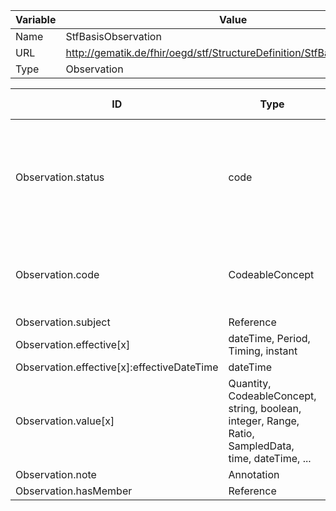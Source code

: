 | Variable | Value |
|----------|-------|
| Name     | StfBasisObservation |
| URL      | http://gematik.de/fhir/oegd/stf/StructureDefinition/StfBasisObservation |
| Type     | Observation |


| ID        | Type      | Min  | Max  | Pattern   | Fixed    | must-support| VS-Url      | Strength    | VS Concepts |
|-----------|-----------|------|------|-----------|----------|-------------|-------------|-------------|-------------|
| Observation.status | code | 1 | 1 | N/A | N/A | true | http://hl7.org/fhir/ValueSet/observation-status | required | Final, Registered, Cancelled, Amended, Entered in Error, Preliminary, Corrected, Unknown |
| Observation.code | CodeableConcept | 1 | 1 | N/A | N/A | true | http://gematik.de/fhir/oegd/stf/ValueSet/StfObservationCodes | required | Tumor, Nicht natürlicher Tod, Klassifikation der Todesursache |
| Observation.subject | Reference | 1 | 1 | N/A | N/A | true | N/A | N/A | N/A |
| Observation.effective[x] | dateTime, Period, Timing, instant | 0 | 1 | N/A | N/A | true | N/A | N/A | N/A |
| Observation.effective[x]:effectiveDateTime | dateTime | 0 | 1 | N/A | N/A | true | N/A | N/A | N/A |
| Observation.value[x] | Quantity, CodeableConcept, string, boolean, integer, Range, Ratio, SampledData, time, dateTime, ... | 0 | 1 | N/A | N/A | true | N/A | N/A | N/A |
| Observation.note | Annotation | 0 | * | N/A | N/A | true | N/A | N/A | N/A |
| Observation.hasMember | Reference | 0 | * | N/A | N/A | true | N/A | N/A | N/A |
